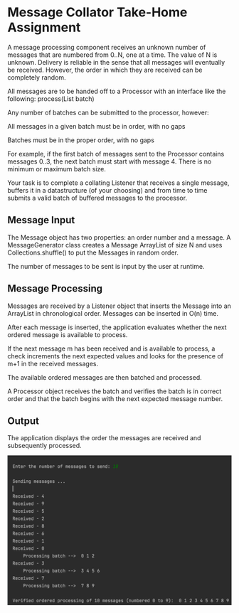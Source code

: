 # Message Collator Take-Home Assignment
A message processing component receives an unknown number of messages that are numbered from 0..N, one at a time. 
The value of N is unknown. Delivery is reliable in the sense that all messages will eventually be received. 
However, the order in which they are received can be completely random.

All messages are to be handed off to a Processor with an interface like the following:
process(List<Message> batch)

Any number of batches can be submitted to the processor, however:

All messages in a given batch must be in order, with no gaps

Batches must be in the proper order, with no gaps

For example, if the first batch of messages sent to the Processor contains messages 0..3, 
the next batch must start with message 4. There is no minimum or maximum batch size.

Your task is to complete a collating Listener that receives a single message, 
buffers it in a datastructure (of your choosing) and from time to time submits 
a valid batch of buffered messages to the processor.

## Message Input
The Message object has two properties: an order number and a message. 
A MessageGenerator class creates a Message ArrayList of size N and uses Collections.shuffle() 
to put the Messages in random order. 

The number of messages to be sent is input by the user at runtime.

## Message Processing
Messages are received by a Listener object that inserts the Message into
an ArrayList in chronological order. Messages can be inserted in O(n) time. 

After each message is inserted, the application evaluates whether the next 
ordered message is available to process.

If the next message m has been received and is available to process, a check
increments the next expected values and looks for the presence of m+1
in the received messages. 

The available ordered messages are then batched and processed.

A Processor object receives the batch and verifies the batch is in correct 
order and that the batch begins with the next expected message number. 

## Output
The application displays the order the messages are received and subsequently processed.

![img.png](img.png)

